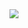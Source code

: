 <img src="https://codefirst.iut.uca.fr/git/samuel.pinto/entrepot/raw/branch/master/diagramme/SequenceDiagramDouShouQi.png">
